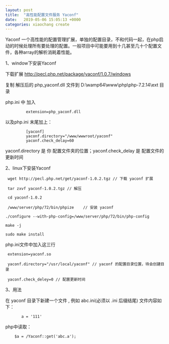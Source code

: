 ```yaml
---
layout: post
title:  "高性能配置文件服务 Yaconf"
date:   2019-05-06 15:05:13 +0000
categories: xiaochang create
---
```

    
Yaconf  一个高性能的配置管理扩展，单独的配置目录，不和代码一起，在php启动的时候处理所有要处理的配置。一般项目中可能要用到十几甚至几十个配置文件，各种array的解析消耗着性能。


1、window下安装Yaconf

下载扩展
  http://pecl.php.net/package/yaconf/1.0.7/windows
  
复制 解压后的 php_yaconf.dll 文件到 D:\wamp64\www\php\php-7.2.14\ext 目录

php.ini  中 加入  

             extension=php_yaconf.dll

以及php.ini 末尾加上：

             [yaconf]
             yaconf.directory="/www/wwwroot/yaconf"
             yaconf.check_delay=60   
             
yaconf.directory 是 你 配置文件夹的位置；yaconf.check_delay 是 配置文件的更新时间


        

2、linux下安装Yaconf
   
     wget http://pecl.php.net/get/yaconf-1.0.2.tgz // 下载 yaconf 扩展

     tar zxvf yaconf-1.0.2.tgz // 解压
 
     cd yaconf-1.0.2

     /www/server/php/72/bin/phpize    // 安装 yaconf

    ./configure --with-php-config=/www/server/php/72/bin/php-config

    make -j
    
    sudo make install
 
  php.ini文件中加入这三行

     extension=yaconf.so

     yaconf.directory="/usr/local/yaconf" // yaconf 的配置目录位置，待会创建目录

     yaconf.check_deley=0 // 配置更新时间
     
     
3、用法

   在 yaconf 目录下新建一个文件 , 例如 abc.ini(必须以 .ini 后缀结尾)
文件内容如下：

           a = '111'
           
php中读取： 

        $a = /Yaconf::get('abc.a');
        
     
 
 
        
       




  
 
    
